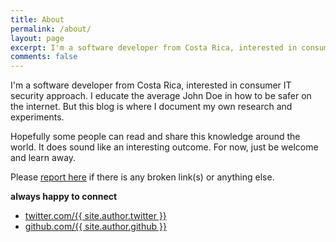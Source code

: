 ```yaml
---
title: About
permalink: /about/
layout: page
excerpt: I'm a software developer from Costa Rica, interested in consumer IT security approach. I educate the average John Doe in how to be safer on the internet. But this blog is where I document my own research and experiments.
comments: false
---
```


I'm a software developer from Costa Rica, interested in consumer IT security approach. I educate the average John Doe in how to be safer on the internet. But this blog is where I document my own research and experiments.

Hopefully some people can read and share this knowledge around the world. It does sound like an interesting outcome. For now, just be welcome and learn away.

Please [report here](http://github.com/maravfe/blog/issues/new/choose) if there is any broken link(s) or anything else.

**always happy to connect**

- <a target="_blank" rel="noopener" href="https://twitter.com/{{ site.author.twitter }}">twitter.com/{{ site.author.twitter }}</a>
- <a target="_blank" rel="noopener" href="https://github.com/{{ site.author.github }}">github.com/{{ site.author.github }}</a>
